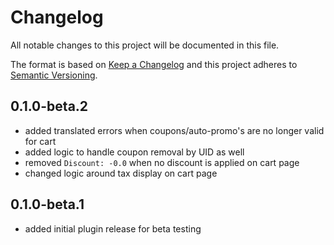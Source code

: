 # Changelog

All notable changes to this project will be documented in this file.

The format is based on [Keep a Changelog](http://keepachangelog.com/) and this project adheres to [Semantic Versioning](http://semver.org/).

## 0.1.0-beta.2

- added translated errors when coupons/auto-promo's are no longer valid for cart
- added logic to handle coupon removal by UID as well
- removed `Discount: -0.0` when no discount is applied on cart page
- changed logic around tax display on cart page

## 0.1.0-beta.1

- added initial plugin release for beta testing
